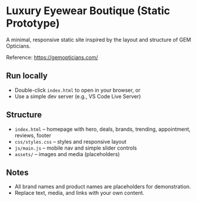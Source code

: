 # Luxury Eyewear Boutique (Static Prototype)

A minimal, responsive static site inspired by the layout and structure of GEM Opticians.

Reference: https://gemopticians.com/

## Run locally

- Double-click `index.html` to open in your browser, or
- Use a simple dev server (e.g., VS Code Live Server)

## Structure

- `index.html` – homepage with hero, deals, brands, trending, appointment, reviews, footer
- `css/styles.css` – styles and responsive layout
- `js/main.js` – mobile nav and simple slider controls
- `assets/` – images and media (placeholders)

## Notes

- All brand names and product names are placeholders for demonstration.
- Replace text, media, and links with your own content.
